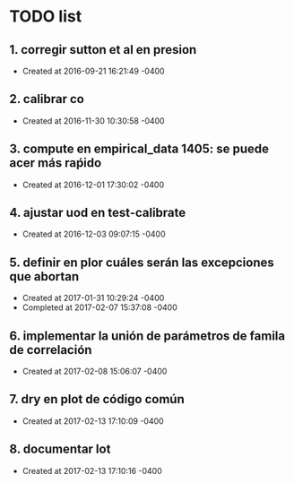 # TODO list
## 1. corregir sutton et al en presion
- Created at   2016-09-21 16:21:49 -0400

## 2. calibrar co
- Created at   2016-11-30 10:30:58 -0400

## 3. compute en empirical_data 1405: se puede acer más raṕido
- Created at   2016-12-01 17:30:02 -0400

## 4. ajustar uod en test-calibrate
- Created at   2016-12-03 09:07:15 -0400

## 5. definir en plor cuáles serán las excepciones que abortan
- Created at   2017-01-31 10:29:24 -0400
- Completed at 2017-02-07 15:37:08 -0400

## 6. implementar la unión de parámetros de famila de correlación
- Created at   2017-02-08 15:06:07 -0400

## 7. dry en plot de código común
- Created at   2017-02-13 17:10:09 -0400

## 8. documentar lot
- Created at   2017-02-13 17:10:16 -0400

